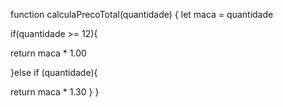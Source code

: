 function calculaPrecoTotal(quantidade) {
let maca = quantidade

if(quantidade >= 12){
  
  return maca * 1.00
  
}else if (quantidade){
  
  return maca * 1.30
}
}